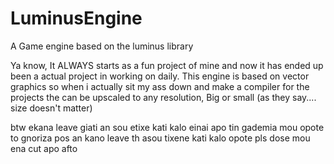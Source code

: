 # LuminusEngine
A Game engine based on the luminus library


Ya know, It ALWAYS starts as a fun project of mine and now it has ended up been a actual project in working on daily. This engine is based on vector graphics so when i actually sit my ass down and make a compiler for the projects the can be upscaled to any resolution, Big or small (as they say.... size doesn't matter) 


btw ekana leave giati an sou etixe kati kalo einai apo tin gademia mou opote to gnoriza pos an kano leave th asou tixene kati kalo opote pls dose mou ena cut apo afto
